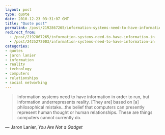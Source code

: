 ```yaml
---
layout: post
type: quote
date: 2010-12-23 03:31:07 GMT
title: "Quote post"
permalink: /post/2192867265/information-systems-need-to-have-information-in
redirect_from: 
  - /post/2192867265/information-systems-need-to-have-information-in
  - /post/2425272003/information-systems-need-to-have-information-in
categories:
- quotes
- jaron lanier
- information
- reality
- technology
- computers
- relationships
- social networking
---
```

<blockquote>Information systems need to have information in order to run, but information underrepresents reality. [They are] based on [a] philosophical mistake…the belief that computers can presently represent human thought or human relationships. These are things computers cannot currently do.</blockquote>

 — Jaron Lanier, <i>You Are Not a Gadget</i>